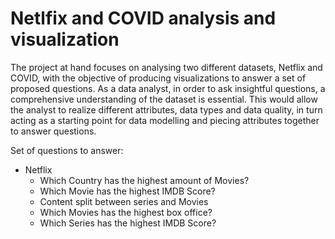 # Netlfix and COVID analysis and visualization

<p>
  The project at hand focuses on analysing two different datasets, Netflix and COVID, with the objective of producing visualizations to answer a set of proposed questions. As a data analyst, in order to ask insightful questions, a comprehensive understanding of the dataset is essential. This would allow the analyst to realize different attributes, data types and data quality, in turn acting as a starting point for data modelling and piecing attributes together to answer questions.
</p>

Set of questions to answer:
  - Netflix
    - Which Country has the highest amount of Movies?
    - Which Movie has the highest IMDB Score?
    - Content split between series and Movies
    - Which Movies has the highest box office?
    - Which Series has the highest IMDB Score?
